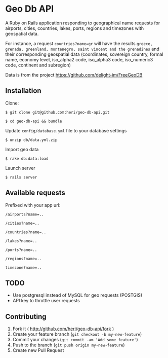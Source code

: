 # Geo Db API

A Ruby on Rails application responding to geographical name requests for airports, cities, countries, lakes, ports, regions and timezones with geospatial data.

For instance, a request `countries?name=gr` will have the results `greece, grenada, greenland, montenegro, saint vincent and the grenadines` and their corresponding geospatial data (coordinates, sovereign country, formal name, economy level, iso_alpha2 code, iso_alpha3 code, iso_numeric3 code, continent and subregion)

Data is from the project https://github.com/delight-im/FreeGeoDB


## Installation

Clone:

    $ git clone git@github.com:heri/geo-db-api.git

    $ cd geo-db-api && bundle

Update `config/database.yml` file to your database settings

    $ unzip db/data.yml.zip

Import geo data

    $ rake db:data:load

Launch server

    $ rails server


## Available requests

Prefixed with your app url:

`/airports?name=..`

`/cities?name=..`

`/countries?name=..`

`/lakes?name=..`

`/ports?name=..`

`/regions?name=..`

`timezone?name=..`

## TODO

* Use postgresql instead of MySQL for geo requests (POSTGIS)
* API key to throttle user requests

## Contributing

1. Fork it ( http://github.com/heri/geo-db-api/fork )
2. Create your feature branch (`git checkout -b my-new-feature`)
3. Commit your changes (`git commit -am 'Add some feature'`)
4. Push to the branch (`git push origin my-new-feature`)
5. Create new Pull Request
